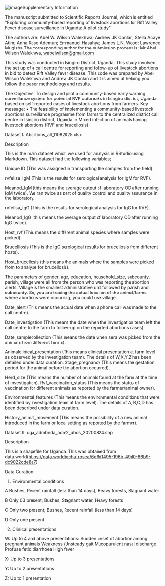 ![image](https://github.com/user-attachments/assets/30f0f9f1-75d8-4fcd-bec6-5768c3867a1b)Supplementary Information

The manuscript submitted to Scientific Reports Journal, which is entitled "Exploring community-based reporting of livestock abortions for Rift Valley Fever disease surveillance in Uganda: A pilot study"

The authors are:  Abel W. Wilson Walekhwa; Andrew JK Conlan; Stella Acaye Atim; Anna Rose Ademun; Emmanuel Hasahya; James L.N. Wood; Lawrence Mugisha
The corresponding author for the submission process is: Mr Abel Wilson Walekhwa, wabelwilson@gmail.com

This study was conducted in Isingiro District, Uganda.  This study involved the set up of a call centre for reporting and follow-up of livestock abortions in bid to detect Rift Valley fever disease.
This code was prepared by Abel Wilson Walekhwa and Andrew JK Conlan and it is aimed at helping you follow the paper methodology and results.

The Objective: To design and pilot a community-based early warning surveillance system for potential RVF outbreaks in Isingiro district, Uganda based on self-reported cases of livestock abortions from farmers.
Key message: 
•	The feasibility of implementing a community-based livestock abortions surveillance programme from farms to the centralized district call centre in Isingiro district, Uganda.
•	Mixed infection of animals having livestock abortions (RVF and brucellosis)

Dataset I: Abortions_all_11082025.xlsx

Description

This is the main dataset which we used for analysis in RStudio using Markdown. This dataset had the following variables; 

Unique ID (This was assigned in transporting the samples from the field). 

rvfelisa_IgM (This is the results for serological analysis for IgM for RVF). 

Meanod_IgM (this means the average output of laboratory OD after running IgM twice). We ran twice as part of quality control and quality assurance in the laboratory. 

rvfelisa_IgG (This is the results for serological analysis for IgG for RVF). 

Meanod_IgG (this means the average output of laboratory OD after running IgG twice). 

Host_rvf (This means the different animal species where samples were picked). 

Brucelliosis (This is the IgG serological results for brucellosis from different hosts). 

Host_brucellosis (this means the animals where the samples were picked from to analyse for brucellosis). 

The parameters of gender, age, education, household_size, subcounty, parish, village were all from the person who was reporting the abortion alerts. Village is the smallest administrative unit followed by parish and subcounty. So, you are tracing the actual location of the animal/farms where abortions were occurring, you could use village. 

Date_alert (This means the actual date when a phone call was made to the call centre). 

Date_investigation (This means the date when the investigation team left the call centre to the farm to follow-up on the reported abortions cases). 

Date_samplecollection (This means the date when sera was picked from the animals from different farms). 

Animalclinical_presentation (This means clinical presentation at farm level as observed by the investigation team). The details of W,X,Y,Z has been detailed under data curation. Stage_pregnancy (This means the gestation period for the animal before the abortion occurred). 

Herd_size (This means the number of animals found at the farm at the time of investigation). Rvf_vaccination_status (This means the status of vaccination for different animals as reported by the farmer/animal owner). 

Environmental_features (This means the environmental conditions that were identified by investigation team at farm level). The details of A, B,C,D has been described under data curation. 

History_animal_movement (This means the possibility of a new animal introduced in the farm or local setting as reported by the farmer). 

Dataset II: uga_admbnda_adm2_ubos_20200824.shp	

Description

This is a shapefile for Uganda. This was obtained from data.world(https://data.world/ocha-rosea/6d6d1495-196b-49d0-86b9-dc9022cde8e7)

Data Curation

1.	Environmental conditions

A	Bushes, Recent rainfall (less than 14 days), Heavy forests, Stagnant water

B	Only 03 present; Bushes, Stagnant water, Heavy forests

C	Only two present; Bushes, Recent rainfall (less than 14 days)

D	Only one present

2.	Clinical presentations

W: Up to 4 and above presentations: Sudden onset of abortion among pregnant animals Weakness /Unsteady gait   Mucopurulent nasal discharge  Profuse fetid diarrhoea   High fever  


X: Up to 3 presentations

Y: Up to 2 presentations

Z: Up to 1 presentation



